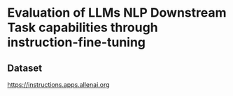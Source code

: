# Evaluation of LLMs NLP Downstream Task capabilities through instruction-fine-tuning


## Dataset

https://instructions.apps.allenai.org